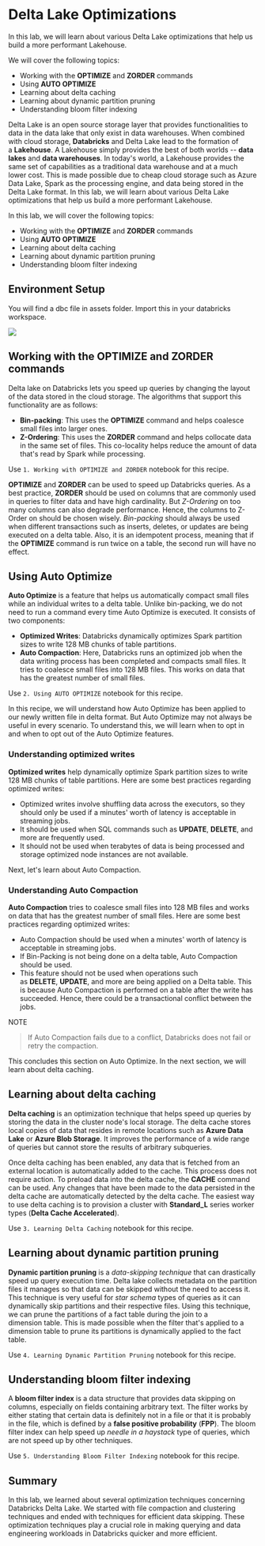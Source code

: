 # Delta Lake Optimizations

In this lab, we will learn about various Delta Lake optimizations that help us build a more performant Lakehouse.

We will cover the following topics:

- Working with the **OPTIMIZE** and **ZORDER** commands
- Using **AUTO OPTIMIZE**
- Learning about delta caching
- Learning about dynamic partition pruning
- Understanding bloom filter indexing

Delta Lake is an open source storage layer that provides functionalities to data in the data lake that only exist in data warehouses. When combined with cloud storage, **Databricks** and Delta Lake lead to the formation of a **Lakehouse**. A Lakehouse simply provides the best of both worlds -- **data lakes** and **data warehouses**. In today's world, a Lakehouse provides the same set of capabilities as a traditional data warehouse and at a much lower cost. This is made possible due to cheap cloud storage such as Azure Data Lake, Spark as the processing engine, and data being stored in the Delta Lake format. In this lab, we will learn about various Delta Lake optimizations that help us build a more performant Lakehouse.

In this lab, we will cover the following topics:

- Working with the **OPTIMIZE** and **ZORDER** commands
- Using **AUTO OPTIMIZE**
- Learning about delta caching
- Learning about dynamic partition pruning
- Understanding bloom filter indexing

## Environment Setup

You will find a dbc file in assets folder. Import this in your databricks workspace.

![](https://user-images.githubusercontent.com/62965911/218763268-0f50845e-eb1f-4213-8bf7-4594ff3946ea.png)

## Working with the OPTIMIZE and ZORDER commands

Delta lake on Databricks lets you speed up queries by changing the layout of the data stored in the cloud storage. The algorithms that support this functionality are as follows:

- **Bin-packing**: This uses the **OPTIMIZE** command and helps coalesce small files into larger ones.
- **Z-Ordering**: This uses the **ZORDER** command and helps collocate data in the same set of files. This co-locality helps reduce the amount of data that's read by Spark while processing.

Use `1. Working with OPTIMIZE and ZORDER` notebook for this recipe.

**OPTIMIZE** and **ZORDER** can be used to speed up Databricks queries. As a best practice, **ZORDER** should be used on columns that are commonly used in queries to filter data and have high cardinality. But *Z-Ordering* on too many columns can also degrade performance. Hence, the columns to Z-Order on should be chosen wisely. *Bin-packing* should always be used when different transactions such as inserts, deletes, or updates are being executed on a delta table. Also, it is an idempotent process, meaning that if the **OPTIMIZE** command is run twice on a table, the second run will have no effect.

## Using Auto Optimize

**Auto Optimize** is a feature that helps us automatically compact small files while an individual writes to a delta table. Unlike bin-packing, we do not need to run a command every time Auto Optimize is executed. It consists of two components:

- **Optimized Writes**: Databricks dynamically optimizes Spark partition sizes to write 128 MB chunks of table partitions.
- **Auto Compaction**: Here, Databricks runs an optimized job when the data writing process has been completed and compacts small files. It tries to coalesce small files into 128 MB files. This works on data that has the greatest number of small files.

Use `2. Using AUTO OPTIMIZE` notebook for this recipe.

In this recipe, we will understand how Auto Optimize has been applied to our newly written file in delta format. But Auto Optimize may not always be useful in every scenario. To understand this, we will learn when to opt in and when to opt out of the Auto Optimize features.

### Understanding optimized writes

**Optimized writes** help dynamically optimize Spark partition sizes to write 128 MB chunks of table partitions. Here are some best practices regarding optimized writes:

- Optimized writes involve shuffling data across the executors, so they should only be used if a minutes' worth of latency is acceptable in streaming jobs.
- It should be used when SQL commands such as **UPDATE**, **DELETE**, and more are frequently used.
- It should not be used when terabytes of data is being processed and storage optimized node instances are not available.

Next, let's learn about Auto Compaction.

### Understanding Auto Compaction

**Auto Compaction** tries to coalesce small files into 128 MB files and works on data that has the greatest number of small files. Here are some best practices regarding optimized writes:

- Auto Compaction should be used when a minutes' worth of latency is acceptable in streaming jobs.
- If Bin-Packing is not being done on a delta table, Auto Compaction should be used.
- This feature should not be used when operations such as **DELETE**, **UPDATE**, and more are being applied on a Delta table. This is because Auto Compaction is performed on a table after the write has succeeded. Hence, there could be a transactional conflict between the jobs.

NOTE

> If Auto Compaction fails due to a conflict, Databricks does not fail or retry the compaction.

This concludes this section on Auto Optimize. In the next section, we will learn about delta caching.

## Learning about delta caching

**Delta caching** is an optimization technique that helps speed up queries by storing the data in the cluster node's local storage. The delta cache stores local copies of data that resides in remote locations such as **Azure Data Lake** or **Azure Blob Storage**. It improves the performance of a wide range of queries but cannot store the results of arbitrary subqueries.

Once delta caching has been enabled, any data that is fetched from an external location is automatically added to the cache. This process does not require action. To preload data into the delta cache, the **CACHE** command can be used. Any changes that have been made to the data persisted in the delta cache are automatically detected by the delta cache. The easiest way to use delta caching is to provision a cluster with **Standard_L** series worker types (**Delta Cache Accelerated**).

Use `3. Learning Delta Caching` notebook for this recipe.

## Learning about dynamic partition pruning

**Dynamic partition pruning** is a *data-skipping technique* that can drastically speed up query execution time. Delta lake collects metadata on the partition files it manages so that data can be skipped without the need to access it. This technique is very useful for *star schema* types of queries as it can dynamically skip partitions and their respective files. Using this technique, we can prune the partitions of a fact table during the join to a dimension table. This is made possible when the filter that's applied to a dimension table to prune its partitions is dynamically applied to the fact table.

Use `4. Learning Dynamic Partition Pruning` notebook for this recipe.

## Understanding bloom filter indexing

A **bloom filter index** is a data structure that provides data skipping on columns, especially on fields containing arbitrary text. The filter works by either stating that certain data is definitely not in a file or that it is probably in the file, which is defined by a **false positive probability** (**FPP**). The bloom filter index can help speed up *needle in a haystack* type of queries, which are not speed up by other techniques.

Use `5. Understanding Bloom Filter Indexing` notebook for this recipe.

## Summary

In this lab, we learned about several optimization techniques concerning Databricks Delta Lake. We started with file compaction and clustering techniques and ended with techniques for efficient data skipping. These optimization techniques play a crucial role in making querying and data engineering workloads in Databricks quicker and more efficient.
